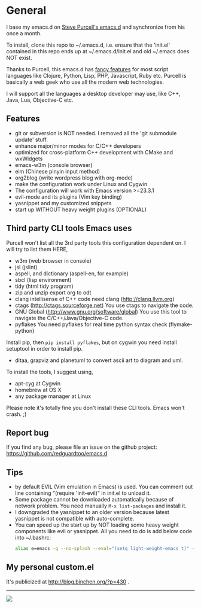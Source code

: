 # General

I base my emacs.d on [Steve Purcell's emacs.d](http://github.com/purcell/emacs.d) and synchronize from his once a month.

To install, clone this repo to ~/.emacs.d, i.e. ensure that the 'init.el' contained in this repo ends up at ~/.emacs.d/init.el and old ~/.emacs does NOT exist.

Thanks to Purcell, this emacs.d has
[fancy features](http://github.com/purcell/emacs.d) for most script
languages like Clojure, Python, Lisp, PHP, Javascript, Ruby
etc. Purcell is basically a web geek who use all the modern web
technologies.

I will support all the languages a desktop developer may use, like
C++, Java, Lua, Objective-C etc.

## Features

* git or subversion is NOT needed. I removed all the 'git submodule update' stuff.
* enhance major/minor modes for C/C++ developers
* optimized for cross-platform C++ development with CMake and wxWidgets
* emacs-w3m (console browser)
* eim (Chinese pinyin input method)
* org2blog (write wordpress blog with org-mode)
* make the configuration work under Linux and Cygwin
* The configuration will work with Emacs version >=23.3.1
* evil-mode and its plugins (Vim key binding)
* yasnippet and my customized snippets
* start up WITHOUT heavy weight plugins (OPTIONAL)

## Third party CLI tools Emacs uses

Purcell won't list all the 3rd party tools this configuration dependent on. I will
try to list them HERE,

* w3m (web browser in console)
* jsl (jslint)
* aspell, and dictionary (aspell-en, for example)
* sbcl (lisp environment)
* tidy (html tidy program)
* zip and unzip
  export org to odt
* clang
  intellisense of C++ code need clang (http://clang.llvm.org)
* ctags (http://ctags.sourceforge.net)
  You use ctags to navigate the code.
* GNU Global (http://www.gnu.org/software/global)
  You use this tool to navigate the C/C++/Java/Objective-C code.
* pyflakes
  You need pyflakes for real time python syntax check (flymake-python)

Install pip, then `pip install pyflakes`, but on cygwin you need install
  setuptool in order to install pip.
* ditaa, grapviz and planetuml to convert ascii art to diagram and uml.

To install the tools, I suggest using,
* apt-cyg at Cygwin
* homebrew at OS X
* any package manager at Linux

Please note it's totally fine you don't install these CLI tools. Emacs won't crash. ;)
## Report bug
If you find any bug, please file an issue on the github project:
https://github.com/redguardtoo/emacs.d

## Tips
* by default EVIL (Vim emulation in Emacs) is used. You can comment out
 line containing "(require 'init-evil)" in init.el to unload it.
* Some package cannot be downloaded automatically because of network problem.
You need manually `M-x list-packages` and install it.
* I downgraded the yasnippet to an older version because latest yasnippet is
not compatible with auto-complete.
* You can speed up the start up by NOT loading some heavy weight
  components like evil or yasnippet. All you need to do is add below
  code into ~/.bashrc:
  ```sh
  alias e=emacs -q --no-splash --eval="(setq light-weight-emacs t)" -l "$HOME/.emacs.d/init.el"
  ```

## My personal custom.el
It's publicized at http://blog.binchen.org/?p=430 .

<hr>

[![](http://www.linkedin.com/img/webpromo/btn_liprofile_blue_80x15.png)](http://www.linkedin.com/profile/view?id=31199295)
